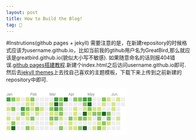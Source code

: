 ```yaml
---
layout: post
title: How to Build the Blog!
tag: 🍞
---
```


#Instrutions(github pages + jekyll)
需要注意的是，在新建repository的时候格式应该为username.github.io，比如当前我的gtihub用户名为GreatBird,那么就应该是greatbird.github.io(貌似大小写不敏感). 如果随意命名的话则报404错误.[github pages搭建教程](https://pages.github.com/).新建个index.html之后访问username.github.io即可.然后去[jekyll themes](http://jekyllthemes.org/)上去找自己喜欢的主题模板，下载下来上传到之前新建的repository中即可.<br>

![contributions](/assets/img/lol-contributions.png)

